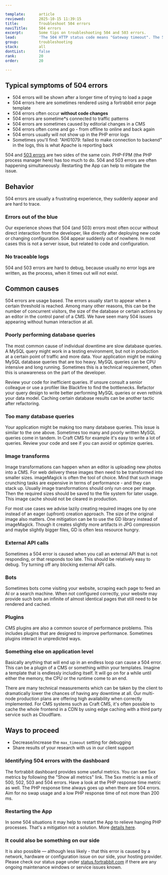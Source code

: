 ```yaml
---

template:      article
reviewed:      2025-10-15 11:39:15
title:         Troubleshoot 504 errors
naviTitle:     504 errors
excerpt:       Some tips on troubleshooting 504 and 503 errors.
lead:          'The 504 HTTP status code means "Gateway timeout". The 503 HTTP status code means "Service Unavailable". Usually this means that the request is taking too long to process or something is blocking execution and many requests are piling up. This article aims to help developers troubleshooting 504 and 503 errors.'
group:         troubleshooting
stack:         all
dontList:      false
rank:          20
order:         20

---
```


## Typical symptoms of 504 errors

+ 504 errors will be shown after a longer time of trying to load a page
+ 504 errors here are sometimes rendered using a fortrabbit error page template
+ 504 errors often occur **without code changes**
+ 504 errors are sometime*s connected to traffic patterns
+ 504 errors are sometimes caused by editorial changes in a CMS
+ 504 errors often come and go - from offline to online and back again
+ 504 errors usually will not show up in the PHP error logs
+ Sometimes you'll find: "AH01079: failed to make connection to backend" in the logs, this is what Apache is reporting back

504 and [503 errors](/503-errors) are two sides of the same coin. PHP-FPM (the PHP process manager here) has too much to do. 504 and 503 errors are often happening simultaneously. Restarting the App can help to mitigate the issue.

## Behavior

504 errors are usually a frustrating experience, they suddenly appear and are hard to trace.

### Errors out of the blue

Our experience shows that 504 (and 503) errors most often occur without direct interaction from the developer, like directly after deploying new code or changing configuration. 504 appear suddenly out of nowhere. In most cases this is not a server issue, but related to code and configuration.

### No traceable logs

504 and 503 errors are hard to debug, because usually no error logs are written, as the process, when it times out will not exist.

## Common causes

504 errors are usage based. The errors usually start to appear when a certain threshold is reached. Among many other reasons, this can be the number of concurrent visitors, the size of the database or certain actions by an editor in the control panel of a CMS. We have seen many 504 issues appearing without human interaction at all.

### Poorly performing database queries

The most common cause of individual downtime are slow database queries. A MySQL query might work in a testing environment, but not in production at a certain point of traffic and more data. Your application might be making MySQL database queries that are too heavy. MySQL queries can be CPU intensive and long running. Sometimes this is a technical requirement, often this is unawareness on the part of the developer.

Review your code for inefficient queries. If unsure consult a senior colleague or use a profiler like Blackfire to find the bottlenecks. Refactor your query design to write better performing MySQL queries or even rethink your data model. Caching certain database results can be another tactic after refactoring.

### Too many database queries

Your application might be making too many database queries. This issue is similar to the one above. Sometimes too many and poorly written MySQL queries come in tandem. In Craft CMS for example it's easy to write a lot of queries. Review your code and see if you can avoid or optimize queries.

### Image transforms

Image transformations can happen when an editor is uploading new photos into a CMS. For web delivery these images then need to be transformed into smaller sizes. imageMagick is often the tool of choice. Mind that such image crunching tasks are expensive in terms of performance - and they can stack up. Usually image transformations should only run once per image. Then the required sizes should be saved to the file system for later usage. This image cache should not be cleared in production.

For most use cases we advise lazily creating required images one by one instead of an eager (upfront) creation approach. The size of the original image also matters. One mitigation can be to use the GD library instead of imageMagick. Though it creates slightly more artifacts in JPG compression and maybe slightly bigger files, GD is often less resource hungry.

### External API calls

Sometimes a 504 error is caused when you call an external API that is not responding, or that responds too late. This should be relatively easy to debug. Try turning off any blocking external API calls.

### Bots

Sometimes bots come visiting your website, scraping each page to feed an AI or a search machine. When not configured correctly, your website may provide such bots an infinite of almost identical pages that still need to be rendered and cached.

### Plugins

CMS plugins are also a common source of performance problems. This includes plugins that are designed to improve performance. Sometimes plugins interact in unpredicted ways.

### Something else on application level

Basically anything that will end up in an endless loop can cause a 504 error. This can be a plugin of a CMS or something within your templates. Imagine a template that is endlessly including itself. It will go on for a while until either the memory, the CPU or the runtime come to an end.

There are many technical measurements which can be taken by the client to dramatically lower the chances of having any downtime at all. Our multi-node production plans are offering high availability when correctly implemented. For CMS systems such as Craft CMS, it's often possible to cache the whole frontend in a CDN by using edge caching with a third party service such as Cloudflare.

## Ways to proceed

- Decrease/increase the `max_timeout` setting for debugging
- Share results of your research with us in our client support

### Identifying 504 errors with the dashboard

The fortrabbit dashboard provides some useful metrics. You can see 5xx metrics by following the "Show all metrics" link. The 5xx metric is a mix of 500, 502, 503 and 504 errors. Have a look at the PHP response time metric as well. The PHP response time always goes up when there are 504 errors. Aim for no swap usage and a low PHP response time of not more than 200 ms.

### Restarting the App

In some 504 situations it may help to restart the App to relieve hanging PHP processes. That's a mitigation not a solution. More [details here](/app#toc-restarting-an-app).

### It could also be something on our side

It is also possible — although less likely - that this error is caused by a network, hardware or configuration issue on our side, your hosting provider. Please check our status page under [status.fortrabbit.com](https://status.fortrabbit.com) if there are any ongoing maintenance windows or service issues known.
